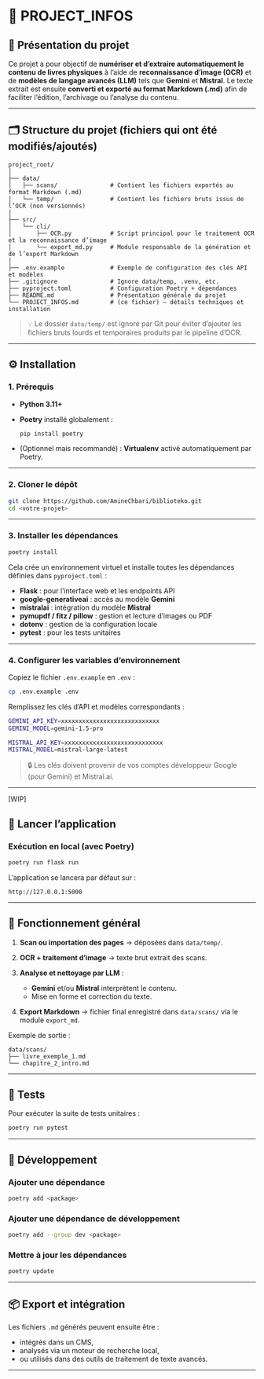 # 📘 PROJECT_INFOS

## 🧠 Présentation du projet

Ce projet a pour objectif de **numériser et d’extraire automatiquement le contenu de livres physiques** à l’aide de **reconnaissance d’image (OCR)** et de **modèles de langage avancés (LLM)** tels que **Gemini** et **Mistral**.
Le texte extrait est ensuite **converti et exporté au format Markdown (.md)** afin de faciliter l’édition, l’archivage ou l’analyse du contenu.

---

## 🗂️ Structure du projet (fichiers qui ont été modifiés/ajoutés)

```
project_root/
│
├── data/
│   ├── scans/               # Contient les fichiers exportés au format Markdown (.md)
│   └── temp/                # Contient les fichiers bruts issus de l’OCR (non versionnés)
│
├── src/
│   └── cli/
│       ├── OCR.py           # Script principal pour le traitement OCR et la reconnaissance d’image
│       └── export_md.py     # Module responsable de la génération et de l’export Markdown
│
├── .env.example             # Exemple de configuration des clés API et modèles
├── .gitignore               # Ignore data/temp, .venv, etc.
├── pyproject.toml           # Configuration Poetry + dépendances
├── README.md                # Présentation générale du projet
└── PROJECT_INFOS.md         # (ce fichier) — détails techniques et installation
```

> 💡 Le dossier `data/temp/` est ignoré par Git pour éviter d’ajouter les fichiers bruts lourds et temporaires produits par le pipeline d’OCR.

---

## ⚙️ Installation

### 1. Prérequis

* **Python 3.11+**
* **Poetry** installé globalement :

  ```bash
  pip install poetry
  ```
* (Optionnel mais recommandé) : **Virtualenv** activé automatiquement par Poetry.

---

### 2. Cloner le dépôt

```bash
git clone https://github.com/AmineChbari/biblioteko.git
cd <votre-projet>
```

---

### 3. Installer les dépendances

```bash
poetry install
```

Cela crée un environnement virtuel et installe toutes les dépendances définies dans `pyproject.toml` :

* **Flask** : pour l’interface web et les endpoints API
* **google-generativeai** : accès au modèle **Gemini**
* **mistralai** : intégration du modèle **Mistral**
* **pymupdf / fitz / pillow** : gestion et lecture d’images ou PDF
* **dotenv** : gestion de la configuration locale
* **pytest** : pour les tests unitaires

---

### 4. Configurer les variables d’environnement

Copiez le fichier `.env.example` en `.env` :

```bash
cp .env.example .env
```

Remplissez les clés d’API et modèles correspondants :

```bash
GEMINI_API_KEY=xxxxxxxxxxxxxxxxxxxxxxxxxxxx
GEMINI_MODEL=gemini-1.5-pro

MISTRAL_API_KEY=xxxxxxxxxxxxxxxxxxxxxxxxxxxx
MISTRAL_MODEL=mistral-large-latest
```

> 🔒 Les clés doivent provenir de vos comptes développeur Google (pour Gemini) et Mistral.ai.

---

[WIP]
## 🚀 Lancer l’application

### Exécution en local (avec Poetry)

```bash
poetry run flask run
```

L’application se lancera par défaut sur :

```
http://127.0.0.1:5000
```

---

## 🧩 Fonctionnement général

1. **Scan ou importation des pages** → déposées dans `data/temp/`.
2. **OCR + traitement d’image** → texte brut extrait des scans.
3. **Analyse et nettoyage par LLM** :

   * **Gemini** et/ou **Mistral** interprètent le contenu.
   * Mise en forme et correction du texte.
4. **Export Markdown** → fichier final enregistré dans `data/scans/` via le module `export_md`.

Exemple de sortie :

```
data/scans/
├── livre_exemple_1.md
└── chapitre_2_intro.md
```

---

## 🧪 Tests

Pour exécuter la suite de tests unitaires :

```bash
poetry run pytest
```

---

## 🧰 Développement

### Ajouter une dépendance

```bash
poetry add <package>
```

### Ajouter une dépendance de développement

```bash
poetry add --group dev <package>
```

### Mettre à jour les dépendances

```bash
poetry update
```

---

## 📦 Export et intégration

Les fichiers `.md` générés peuvent ensuite être :

* intégrés dans un CMS,
* analysés via un moteur de recherche local,
* ou utilisés dans des outils de traitement de texte avancés.

---